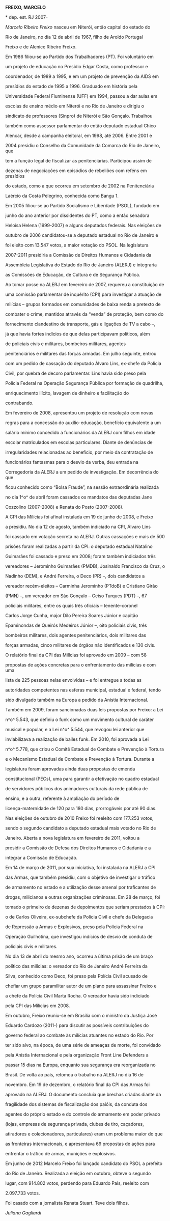 **FREIXO, MARCELO**



\* dep. est. RJ 2007-



*Marcelo Ribeiro Freixo* nasceu em Niterói, então capital do estado do

Rio de Janeiro, no dia 12 de abril de 1967, filho de Aroldo Portugal

Freixo e de Alenice Ribeiro Freixo.



Em 1986 filiou-se ao Partido dos Trabalhadores (PT). Foi voluntário em

um projeto de educação no Presídio Edgar Costa, como professor e

coordenador, de 1989 a 1995, e em um projeto de prevenção da AIDS em

presídios do estado de 1995 a 1996. Graduado em história pela

Universidade Federal Fluminense (UFF) em 1994, passou a dar aulas em

escolas de ensino médio em Niterói e no Rio de Janeiro e dirigiu o

sindicato de professores (Sinpro) de Niterói e São Gonçalo. Trabalhou

também como assessor parlamentar do então deputado estadual Chico

Alencar, desde a campanha eleitoral, em 1998, até 2006. Entre 2001 e

2004 presidiu o Conselho da Comunidade da Comarca do Rio de Janeiro, que

tem a função legal de fiscalizar as penitenciárias. Participou assim de

dezenas de negociações em episódios de rebeliões com reféns em presídios

do estado, como a que ocorreu em setembro de 2002 na Penitenciária

Laércio da Costa Pelegrino, conhecida como Bangu 1.



Em 2005 filiou-se ao Partido Socialismo e Liberdade (PSOL), fundado em

junho do ano anterior por dissidentes do PT, como a então senadora

Heloísa Helena (1999-2007) e alguns deputados federais. Nas eleições de

outubro de 2006 candidatou-se a deputado estadual no Rio de Janeiro e

foi eleito com 13.547 votos, a maior votação do PSOL. Na legislatura

2007-2011 presidiria a Comissão de Direitos Humanos e Cidadania da

Assembleia Legislativa do Estado do Rio de Janeiro (ALERJ) e integraria

as Comissões de Educação, de Cultura e de Segurança Pública.



Ao tomar posse na ALERJ em fevereiro de 2007, requereu a constituição de

uma comissão parlamentar de inquérito (CPI) para investigar a atuação de

milícias – grupos formados em comunidades de baixa renda a pretexto de

combater o crime, mantidos através da “venda” de proteção, bem como do

fornecimento clandestino de transporte, gás e ligações de TV a cabo –,

já que havia fortes indícios de que delas participavam políticos, além

de policiais civis e militares, bombeiros militares, agentes

penitenciários e militares das forças armadas. Em julho seguinte, entrou

com um pedido de cassação do deputado Álvaro Lins, ex-chefe da Polícia

Civil, por quebra de decoro parlamentar. Lins havia sido preso pela

Polícia Federal na Operação Segurança Pública por formação de quadrilha,

enriquecimento ilícito, lavagem de dinheiro e facilitação do

contrabando.



Em fevereiro de 2008, apresentou um projeto de resolução com novas

regras para a concessão do auxílio-educação, benefício equivalente a um

salário mínimo concedido a funcionários da ALERJ com filhos em idade

escolar matriculados em escolas particulares. Diante de denúncias de

irregularidades relacionadas ao benefício, por meio da contratação de

funcionários fantasmas para o desvio da verba, deu entrada na

Corregedoria da ALERJ a um pedido de investigação. Em decorrência do que

ficou conhecido como “Bolsa Fraude”, na sessão extraordinária realizada

no dia 1^o^ de abril foram cassados os mandatos das deputadas Jane

Cozzolino (2007-2008) e Renata do Posto (2007-2008).



A CPI das Milícias foi afinal instalada em 19 de junho de 2008, e Freixo

a presidiu. No dia 12 de agosto, também indiciado na CPI, Álvaro Lins

foi cassado em votação secreta na ALERJ. Outras cassações e mais de 500

prisões foram realizadas a partir da CPI: o deputado estadual Natalino

Guimarães foi cassado e preso em 2008; foram também indiciados três

vereadores – Jerominho Guimarães (PMDB), Josinaldo Francisco da Cruz, o

Nadinho (DEM), e André Ferreira, o Deco (PR) –, dois candidatos a

vereador recém-eleitos – Carminha Jerominho (PTdoB) e Cristiano Girão

(PMN) –, um vereador em São Gonçalo – Geiso Turques (PDT) –, 67

policiais militares, entre os quais três oficiais – tenente-coronel

Carlos Jorge Cunha, major Dilo Pereira Soares Júnior e capitão

Epaminondas de Queirós Medeiros Júnior –, oito policiais civis, três

bombeiros militares, dois agentes penitenciários, dois militares das

forças armadas, cinco militares de órgãos não identificados e 130 civis.

O relatório final da CPI das Milícias foi aprovado em 2009 – com 58

propostas de ações concretas para o enfrentamento das milícias e com uma

lista de 225 pessoas nelas envolvidas – e foi entregue a todas as

autoridades competentes nas esferas municipal, estadual e federal, tendo

sido divulgado também na Europa a pedido da Anistia Internacional.



Também em 2009, foram sancionadas duas leis propostas por Freixo: a Lei

n^o^ 5.543, que definiu o funk como um movimento cultural de caráter

musical e popular, e a Lei n^o^ 5.544, que revogou lei anterior que

inviabilizava a realização de bailes funk. Em 2010, foi aprovada a Lei

n^o^ 5.778, que criou o Comitê Estadual de Combate e Prevenção à Tortura

e o Mecanismo Estadual de Combate e Prevenção à Tortura. Durante a

legislatura foram aprovadas ainda duas propostas de emenda

constitucional (PECs), uma para garantir a efetivação no quadro estadual

de servidores públicos dos animadores culturais da rede pública de

ensino, e a outra, referente à ampliação do período de

licença-maternidade de 120 para 180 dias, prorrogáveis por até 90 dias.



Nas eleições de outubro de 2010 Freixo foi reeleito com 177.253 votos,

sendo o segundo candidato a deputado estadual mais votado no Rio de

Janeiro. Aberta a nova legislatura em fevereiro de 2011, voltou a

presidir a Comissão de Defesa dos Direitos Humanos e Cidadania e a

integrar a Comissão de Educação.



Em 14 de março de 2011, por sua iniciativa, foi instalada na ALERJ a CPI

das Armas, que também presidiu, com o objetivo de investigar o tráfico

de armamento no estado e a utilização desse arsenal por traficantes de

drogas, milicianos e outras organizações criminosas. Em 28 de março, foi

tomado o primeiro de dezenas de depoimentos que seriam prestados à CPI:

o de Carlos Oliveira, ex-subchefe da Polícia Civil e chefe da Delegacia

de Repressão a Armas e Explosivos, preso pela Polícia Federal na

Operação Guilhotina, que investigou indícios de desvio de conduta de

policiais civis e militares.



No dia 13 de abril do mesmo ano, ocorreu a última prisão de um braço

político das milícias: o vereador do Rio de Janeiro André Ferreira da

Silva, conhecido como Deco, foi preso pela Polícia Civil acusado de

chefiar um grupo paramilitar autor de um plano para assassinar Freixo e

a chefe da Polícia Civil Marta Rocha. O vereador havia sido indiciado

pela CPI das Milícias em 2008.



Em outubro, Freixo reuniu-se em Brasília com o ministro da Justiça José

Eduardo Cardozo (2011-) para discutir as possíveis contribuições do

governo federal ao combate às milícias atuantes no estado do Rio. Por

ter sido alvo, na época, de uma série de ameaças de morte, foi convidado

pela Anistia Internacional e pela organização Front Line Defenders a

passar 15 dias na Europa, enquanto sua segurança era reorganizada no

Brasil. De volta ao país, retomou o trabalho na ALERJ no dia 16 de

novembro. Em 19 de dezembro, o relatório final da CPI das Armas foi

aprovado na ALERJ. O documento concluía que brechas criadas diante da

fragilidade dos sistemas de fiscalização dos paióis, da conduta dos

agentes do próprio estado e do controle do armamento em poder privado

(lojas, empresas de segurança privada, clubes de tiro, caçadores,

atiradores e colecionadores, particulares) eram um problema maior do que

as fronteiras internacionais, e apresentava 69 propostas de ações para

enfrentar o tráfico de armas, munições e explosivos.



Em junho de 2012 Marcelo Freixo foi lançado candidato do PSOL a prefeito

do Rio de Janeiro. Realizada a eleição em outubro, obteve o segundo

lugar, com 914.802 votos, perdendo para Eduardo Pais, reeleito com

2.097.733 votos.



Foi casado com a jornalista Renata Stuart. Teve dois filhos.



*Juliana Gagliardi*



